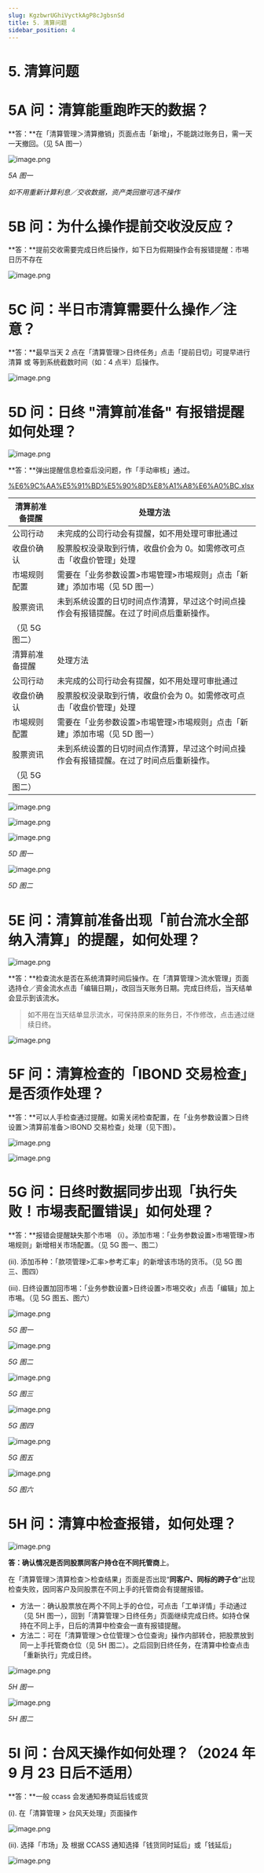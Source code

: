 ```yaml
---
slug: KgzbwrUGhiVyctkAgP8cJgbsnSd
title: 5. 清算问题
sidebar_position: 4
---
```



# 5. 清算问题


# 5A 问：清算能重跑昨天的数据？


**答：**在「清算管理＞清算撤销」页面点击「新增」，不能跳过账务日，需一天一天撤回。（见 5A 图一）


![image.png](/assets/98967c3b84b28385088dd9da86a8dabb.png)


_5A 图一_


_如不用重新计算利息／交收数据，资产类回撤可选不操作_


# 5B 问：为什么操作提前交收没反应？


**答：**提前交收需要完成日终后操作，如下日为假期操作会有报错提醒：市埸日历不存在


![image.png](/assets/24c575c6c9c3d0accf08f7ce110f46a0.png)


# 5C 问：半日市清算需要什么操作／注意？


**答：**最早当天 2 点在「清算管理＞日终任务」点击「提前日切」可提早进行清算 或 等到系统截数时间（如：4 点半）后操作。


![image.png](/assets/3d7d50f508b9916f1d1584dde3034e1a.png)


# 5D 问：日终 "清算前准备" 有报错提醒如何处理？


![image.png](/assets/161667f6ac9f9c58b9a7b618580e5340.png)


**答：**弹出提醒信息检查后没问题，作「手动审核」通过。


[%E6%9C%AA%E5%91%BD%E5%90%8D%E8%A1%A8%E6%A0%BC.xlsx](https://prod-files-secure.s3.us-west-2.amazonaws.com/1445bab0-c2cc-8114-afe4-000302ebb560/ce9d0bed-f91a-4dfe-9d61-c13a0c44792c/%E6%9C%AA%E5%91%BD%E5%90%8D%E8%A1%A8%E6%A0%BC.xlsx?X-Amz-Algorithm=AWS4-HMAC-SHA256&X-Amz-Content-Sha256=UNSIGNED-PAYLOAD&X-Amz-Credential=ASIAZI2LB466U326UBZ2%2F20250718%2Fus-west-2%2Fs3%2Faws4_request&X-Amz-Date=20250718T062517Z&X-Amz-Expires=3600&X-Amz-Security-Token=IQoJb3JpZ2luX2VjEG4aCXVzLXdlc3QtMiJGMEQCIGmNMHJAlkkM3LLhzT3xLpcyYkZ2%2FmmYi1KqiTkDn3gdAiAcVlD7aWYUKsLrJavMQ25Rc2Yhz0bMELA6zbevWBVd3SqIBAiH%2F%2F%2F%2F%2F%2F%2F%2F%2F%2F8BEAAaDDYzNzQyMzE4MzgwNSIME5xftweZA9zyVzQOKtwDZdA%2B09iMGc8HA6aUT%2F9MRFqzAJFvYZG9PE%2BZ%2B0%2FmLYHMRmDjIQENsLIUPZ%2BYkh8gHras80Mhmq4kTB55f5ZyeXzv%2BjP0MxX1Q%2FU8dwoOQ8OYtHuquBScDTFVXXdTvNsh0dsYPyMFnVRGvd%2FuRVN%2Fm1OSlJn1%2BFc1DImPxEXXOSnO%2BiSz8PdKvGNPc9TjuQRbVPONtNO4bwqMoplolPA1v%2FcklunK5rnmNc3IQqv9eEI9ckvnw%2FoK7lRdOMtr1Np%2F6Hj13jIuab35OmArEq7W%2BsuS%2F7O2Urcr52E%2BOePKBEerVAeXzJMhW2GoSLIzNFnNDqDvG8qJXBht7qq2WCGT8MgHEW0qoPTT41%2BYbZRVJzb8nysv8aTnktzGMKkFv1Ny%2Fxj46SGxmohFTPhs1SNiAiDxy3Gip%2FJUB4wCjuiTrJfj6gl36i%2FozVJC0YbB5ljiSnIAHZPfBxgs10DNr7i%2Fpc%2BNIF3CADMVHk8eEw2Jc819lBxlhINSw1hzywNJ5uHPrfjDPHoNMkNVsKGJ0itrmttLsntg2JhyTjD8%2BqMCL5ZKRp3gIXJ2AoxK6u1VzdNpMj88F12XuPzwqoX1y6KD33b8I40I46grc4vK5y99xY6sJsmUYwe5X2%2Fi75UwxLvnwwY6pgGmmOT7TJmoH7PuuRCh5NJMCMbtAtCyKe6BdyolLQRq9SyxLHD6fJSXqWJuSDJ8%2BKQ4DexgCvnkprhFS0diNcGHnGHVS5d%2FB3zpPT6DgisYT%2BU1cJjmAkYE%2FUQExlsQq1fGhCRrLWEIIuDlDgSjByGEcdsZmay5aIRK05qkVTISlqQ6G8JPpH7ni1RQZI%2BfjN0iOGPxODty3oi3IX%2B1c%2BkmHAB7X0OQ&X-Amz-Signature=7e36092fbf7346593b2a7ffb9bad7b478db1594dcaf8df9830b05a368127d8cd&X-Amz-SignedHeaders=host&x-amz-checksum-mode=ENABLED&x-id=GetObject)


| 清算前准备提醒 | 处理方法                                                  |
| ------- | ----------------------------------------------------- |
| 公司行动    | 未完成的公司行动会有提醒，如不用处理可审批通过                               |
| 收盘价确认   | 股票股权没录取到行情，收盘价会为 0。如需修改可点击「收盘价管理」处理                   |
| 市埸规则配置  | 需要在「业务参数设置>市埸管理>市埸规则」点击「新建」添加市埸（见 5D 图一）               |
| 股票资讯    | 未到系统设置的日切时间点作清算，早过这个时间点操作会有报错提醒。在过了时间点后重新操作。
（见 5G 图二） |
| 清算前准备提醒 | 处理方法                                                  |
| 公司行动    | 未完成的公司行动会有提醒，如不用处理可审批通过                               |
| 收盘价确认   | 股票股权没录取到行情，收盘价会为 0。如需修改可点击「收盘价管理」处理                   |
| 市埸规则配置  | 需要在「业务参数设置>市埸管理>市埸规则」点击「新建」添加市埸（见 5D 图一）               |
| 股票资讯    | 未到系统设置的日切时间点作清算，早过这个时间点操作会有报错提醒。在过了时间点后重新操作。
（见 5G 图二） |


![image.png](/assets/0475821d28932dd5239a7ea87a2f84b6.png)


![image.png](/assets/c0c4ba5a0b29c3beafea99d7fa0c7976.png)


![image.png](/assets/4b4e64deacb94299303b827b11a80bff.png)


_5D 图一_


![image.png](/assets/dec4fa4ae0e8ff1475ee9b340981b4bb.png)


_5D 图二_


# 5E 问：清算前准备出现「前台流水全部纳入清算」的提醒，如何处理？


![image.png](/assets/9b4d42f5c5cea0d683111a923f11b985.png)


**答：**检查流水是否在系统清算时间后操作。在「清算管理＞流水管理」页面选持仓／资金流水点击「编辑日期」，改回当天账务日期。完成日终后，当天结单会显示到该流水。

> 如不用在当天结单显示流水，可保持原来的账务日，不作修改，点击通过继续日终。

![image.png](/assets/50015e8b4b7f2d5952b32c0831a52c30.png)


# 5F 问：清算检查的「IBOND 交易检查」是否须作处理？


**答：**可以人手检查通过提醒。如需关闭检查配置，在「业务参数设置＞日终设置＞清算前准备＞IBOND 交易检查」处理（见下图）。


![image.png](/assets/07a13b2c83bafd49a5c16f2657f78293.png)


![image.png](/assets/14c777987a181fe74caa9d411f1f5ffe.png)


# 5G 问：日终时数据同步出现「执行失败！市埸表配置错误」如何处理？


**答：**报错会提醒缺失那个市埸
（i）。添加市埸：「业务参数设置>市埸管理>市埸规则」新增相关市场配置。（见 5G 图一、图二）


(ii). 添加币种：「款项管理>汇率>参考汇率」的新增该市场的货币。（见 5G 图三、图四）


(iii). 日终设置加回市埸：「业务参数设置>日终设置>市埸交收」点击「编辑」加上市埸。（见 5G 图五、图六）


![image.png](/assets/f8b265ce65119cfd0c4f2ffb98ee3d97.png)


_5G 图一_


![image.png](/assets/b4855ba4142541ebc619b6ca723ee8ba.png)


_5G 图二_


![image.png](/assets/00017a20e5e6d3ec4562fdd06dbdd6c8.png)


_5G 图三_


![image.png](/assets/f05e26938657be471443fe842aa619fd.png)


_5G 图四_


![image.png](/assets/cfd9c6b274ac9f66e84ee98545e66c3b.png)


_5G 图五_


![image.png](/assets/8adae9b73675160217e6b6d070af7b96.png)


_5G 图六_


# 5H 问：清算中检查报错，如何处理？


![image.png](/assets/cf9a45a3f4bde2630634979c3e52d974.png)


**答：**确认情况是否**同股票同客户持仓在不同托管商**上。


在「清算管理＞清算检查＞检查结果」页面是否出现“**同客户、同标的跨子仓**”出现检查失败，因同客户及同股票在不同上手的托管商会有提醒报错。

- 方法一：确认股票放在两个不同上手的仓位，可点击「工单详情」手动通过（见 5H 图一），回到「清算管理＞日终任务」页面继续完成日终。如持仓保持在不同上手，日后的清算中检查会一直有报错提醒。
- 方法二：可在「清算管理＞仓位管理＞仓位查询」操作内部转仓，把股票放到同一上手托管商仓位（见 5H 图二）。之后回到日终任务，在清算中检查点击「重新执行」完成日终。

![image.png](/assets/5a21941680a14b04d73f7a3286dd4e16.png)


_5H 图一_


![image.png](/assets/4d36eaf43e802cb6296d03fd0c2c3a87.png)


_5H 图二_


# 5I 问：台风天操作如何处理？（2024 年 9 月 23 日后不适用）


**答：**一般 ccass 会发通知券商延后钱或货



(i). 在「清算管理 > 台风天处理」页面操作


![image.png](/assets/1ca0f8f72ff3e4b446ae3b9e6e31d5b2.png)


(ii). 选择「市场」及 根据 CCASS 通知选择「钱货同时延后」或「钱延后」


![image.png](/assets/6e92a9185b43cd5c6a3630baddfc82ac.png)

